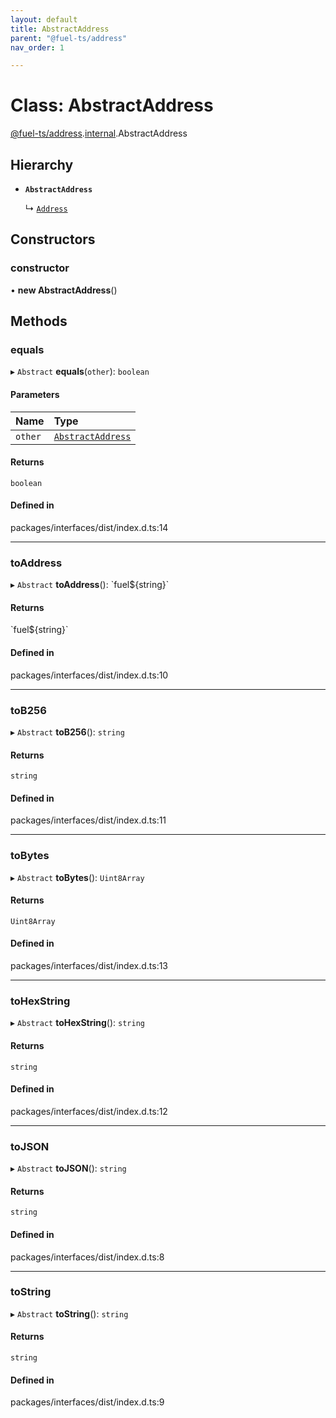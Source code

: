 ```yaml
---
layout: default
title: AbstractAddress
parent: "@fuel-ts/address"
nav_order: 1

---
```


# Class: AbstractAddress

[@fuel-ts/address](../index.md).[internal](../namespaces/internal.md).AbstractAddress

## Hierarchy

- **`AbstractAddress`**

  ↳ [`Address`](Address.md)

## Constructors

### constructor

• **new AbstractAddress**()

## Methods

### equals

▸ `Abstract` **equals**(`other`): `boolean`

#### Parameters

| Name | Type |
| :------ | :------ |
| `other` | [`AbstractAddress`](internal-AbstractAddress.md) |

#### Returns

`boolean`

#### Defined in

packages/interfaces/dist/index.d.ts:14

___

### toAddress

▸ `Abstract` **toAddress**(): \`fuel${string}\`

#### Returns

\`fuel${string}\`

#### Defined in

packages/interfaces/dist/index.d.ts:10

___

### toB256

▸ `Abstract` **toB256**(): `string`

#### Returns

`string`

#### Defined in

packages/interfaces/dist/index.d.ts:11

___

### toBytes

▸ `Abstract` **toBytes**(): `Uint8Array`

#### Returns

`Uint8Array`

#### Defined in

packages/interfaces/dist/index.d.ts:13

___

### toHexString

▸ `Abstract` **toHexString**(): `string`

#### Returns

`string`

#### Defined in

packages/interfaces/dist/index.d.ts:12

___

### toJSON

▸ `Abstract` **toJSON**(): `string`

#### Returns

`string`

#### Defined in

packages/interfaces/dist/index.d.ts:8

___

### toString

▸ `Abstract` **toString**(): `string`

#### Returns

`string`

#### Defined in

packages/interfaces/dist/index.d.ts:9

